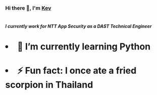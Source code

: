 ### <h3>Hi there 👋, I'm <a href="http://kevincapule.com/"  target="_blank">Kev</a></h3>

# <h5>I currently work for NTT App Security as a DAST Technical Engineer
#   <li>🌱 I’m currently learning Python</li>
#   <li>⚡ Fun fact: I once ate a fried scorpion in Thailand</li>
# </h5>


<!--
**kapoolay/kapoolay** is a ✨ _special_ ✨ repository because its `README.md` (this file) appears on your GitHub profile.

Here are some ideas to get you started:

- 🔭 I’m currently working on ...
- 🌱 I’m currently learning ...
- 👯 I’m looking to collaborate on ...
- 🤔 I’m looking for help with ...
- 💬 Ask me about ...
- 📫 How to reach me: ...
- 😄 Pronouns: ...
- ⚡ Fun fact: ...
-->

